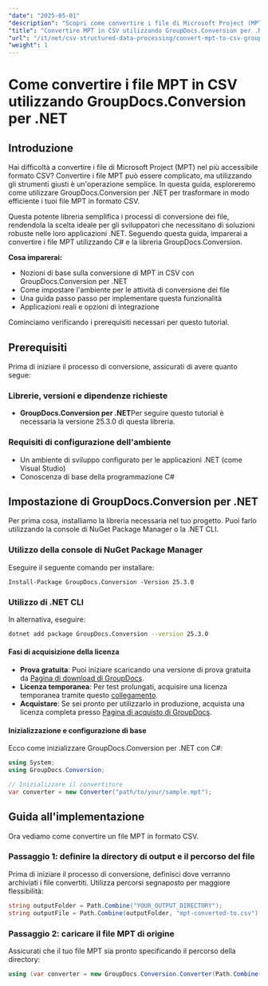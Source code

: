 ```yaml
---
"date": "2025-05-01"
"description": "Scopri come convertire i file di Microsoft Project (MPT) in CSV utilizzando GroupDocs.Conversion per .NET. Questa guida fornisce una procedura dettagliata passo dopo passo per una conversione fluida dei file."
"title": "Convertire MPT in CSV utilizzando GroupDocs.Conversion per .NET&#58; una guida passo passo"
"url": "/it/net/csv-structured-data-processing/convert-mpt-to-csv-groupdocs-dotnet/"
"weight": 1
---
```


# Come convertire i file MPT in CSV utilizzando GroupDocs.Conversion per .NET

## Introduzione

Hai difficoltà a convertire i file di Microsoft Project (MPT) nel più accessibile formato CSV? Convertire i file MPT può essere complicato, ma utilizzando gli strumenti giusti è un'operazione semplice. In questa guida, esploreremo come utilizzare GroupDocs.Conversion per .NET per trasformare in modo efficiente i tuoi file MPT in formato CSV.

Questa potente libreria semplifica i processi di conversione dei file, rendendola la scelta ideale per gli sviluppatori che necessitano di soluzioni robuste nelle loro applicazioni .NET. Seguendo questa guida, imparerai a convertire i file MPT utilizzando C# e la libreria GroupDocs.Conversion.

**Cosa imparerai:**
- Nozioni di base sulla conversione di MPT in CSV con GroupDocs.Conversion per .NET
- Come impostare l'ambiente per le attività di conversione dei file
- Una guida passo passo per implementare questa funzionalità
- Applicazioni reali e opzioni di integrazione

Cominciamo verificando i prerequisiti necessari per questo tutorial.

## Prerequisiti

Prima di iniziare il processo di conversione, assicurati di avere quanto segue:

### Librerie, versioni e dipendenze richieste
- **GroupDocs.Conversion per .NET**Per seguire questo tutorial è necessaria la versione 25.3.0 di questa libreria.
  

### Requisiti di configurazione dell'ambiente
- Un ambiente di sviluppo configurato per le applicazioni .NET (come Visual Studio)
- Conoscenza di base della programmazione C#

## Impostazione di GroupDocs.Conversion per .NET

Per prima cosa, installiamo la libreria necessaria nel tuo progetto. Puoi farlo utilizzando la console di NuGet Package Manager o la .NET CLI.

### Utilizzo della console di NuGet Package Manager
Eseguire il seguente comando per installare:
```shell
Install-Package GroupDocs.Conversion -Version 25.3.0
```

### Utilizzo di .NET CLI
In alternativa, eseguire:
```bash
dotnet add package GroupDocs.Conversion --version 25.3.0
```

#### Fasi di acquisizione della licenza
- **Prova gratuita**: Puoi iniziare scaricando una versione di prova gratuita da [Pagina di download di GroupDocs](https://releases.groupdocs.com/conversion/net/).
- **Licenza temporanea**: Per test prolungati, acquisire una licenza temporanea tramite questo [collegamento](https://purchase.groupdocs.com/temporary-license/).
- **Acquistare**: Se sei pronto per utilizzarlo in produzione, acquista una licenza completa presso [Pagina di acquisto di GroupDocs](https://purchase.groupdocs.com/buy).

#### Inizializzazione e configurazione di base
Ecco come inizializzare GroupDocs.Conversion per .NET con C#:
```csharp
using System;
using GroupDocs.Conversion;

// Inizializzare il convertitore
var converter = new Converter("path/to/your/sample.mpt");
```

## Guida all'implementazione

Ora vediamo come convertire un file MPT in formato CSV.

### Passaggio 1: definire la directory di output e il percorso del file

Prima di iniziare il processo di conversione, definisci dove verranno archiviati i file convertiti. Utilizza percorsi segnaposto per maggiore flessibilità:
```csharp
string outputFolder = Path.Combine("YOUR_OUTPUT_DIRECTORY");
string outputFile = Path.Combine(outputFolder, "mpt-converted-to.csv");
```

### Passaggio 2: caricare il file MPT di origine

Assicurati che il tuo file MPT sia pronto specificando il percorso della directory:
```csharp
using (var converter = new GroupDocs.Conversion.Converter(Path.Combine("YOUR_DOCUMENT_DIRECTORY\